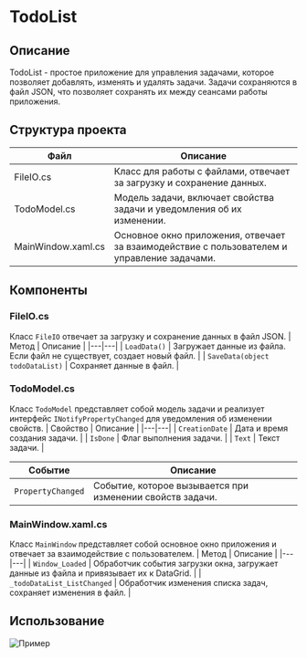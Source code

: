 # TodoList

## Описание
TodoList - простое приложение для управления задачами, которое позволяет добавлять, изменять и удалять задачи. Задачи сохраняются в файл JSON, что позволяет сохранять их между сеансами работы приложения.

## Структура проекта
   Файл | Описание |
 |---|---|
 | FileIO.cs | Класс для работы с файлами, отвечает за загрузку и сохранение данных. |
 | TodoModel.cs | Модель задачи, включает свойства задачи и уведомления об их изменении. |
 | MainWindow.xaml.cs | Основное окно приложения, отвечает за взаимодействие с пользователем и управление задачами. |

## Компоненты

### FileIO.cs
Класс `FileIO` отвечает за загрузку и сохранение данных в файл JSON.
 | Метод | Описание |
 |---|---|
 | `LoadData()` | Загружает данные из файла. Если файл не существует, создает новый файл. |
 | `SaveData(object todoDataList)` | Сохраняет данные в файл. |

### TodoModel.cs
Класс `TodoModel` представляет собой модель задачи и реализует интерфейс `INotifyPropertyChanged` для уведомления об изменении свойств.
 | Свойство | Описание |
 |---|---|
 | `CreationDate` | Дата и время создания задачи. |
 | `IsDone` | Флаг выполнения задачи. |
 | `Text` | Текст задачи. |

 | Событие | Описание |
 |---|---|
 | `PropertyChanged` | Событие, которое вызывается при изменении свойств задачи. |

### MainWindow.xaml.cs
Класс `MainWindow` представляет собой основное окно приложения и отвечает за взаимодействие с пользователем.
 | Метод | Описание |
 |---|---|
 | `Window_Loaded` | Обработчик события загрузки окна, загружает данные из файла и привязывает их к DataGrid. |
 | `_todoDataList_ListChanged` | Обработчик изменения списка задач, сохраняет изменения в файл. |

## Использование
![Пример](image/1.png)
